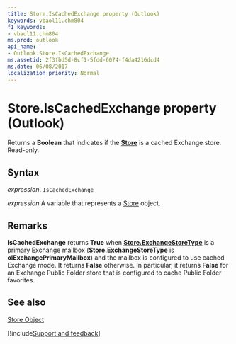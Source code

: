 ```yaml
---
title: Store.IsCachedExchange property (Outlook)
keywords: vbaol11.chm804
f1_keywords:
- vbaol11.chm804
ms.prod: outlook
api_name:
- Outlook.Store.IsCachedExchange
ms.assetid: 2f3fbd5d-8cf1-5fdd-6074-f4da4216dcd4
ms.date: 06/08/2017
localization_priority: Normal
---
```



# Store.IsCachedExchange property (Outlook)

Returns a  **Boolean** that indicates if the **[Store](Outlook.Store.md)** is a cached Exchange store. Read-only.


## Syntax

_expression_. `IsCachedExchange`

_expression_ A variable that represents a [Store](Outlook.Store.md) object.


## Remarks

 **IsCachedExchange** returns **True** when **[Store.ExchangeStoreType](Outlook.Store.ExchangeStoreType.md)** is a primary Exchange mailbox (**Store.ExchangeStoreType** is **olExchangePrimaryMailbox**) and the mailbox is configured to use cached Exchange mode. It returns **False** otherwise. In particular, it returns **False** for an Exchange Public Folder store that is configured to cache Public Folder favorites.


## See also


[Store Object](Outlook.Store.md)

[!include[Support and feedback](~/includes/feedback-boilerplate.md)]